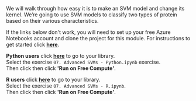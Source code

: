 We will walk through how easy it is to make an SVM model and change its kernel. We’re going to use SVM models to classify two types of protein based on their various characteristics.  

If the links below don't work, you will need to set up your free Azure Notebooks account and clone the project for this module. For instructions to get started click [__here__](https://aischool.microsoft.com/en-us/machine-learning/learning-paths/ml-crash-course/introduction-to-ai/introduction-to-azure-notebooks).

**Python users** click __[here](https://notebooks.azure.com/home/libraries/Python "here")__ to go to your library.  
Select the exercise `07. Advanced SVMs - Python.ipynb` exercise.  
Then click then click __'Run on Free Compute'__.  
 
**R users** click __[here](https://notebooks.azure.com/home/libraries/R-Exercises "here")__ to go to your library.  
Select the exercise `07. Advanced SVMs - R.ipynb`.  
Then click then click __'Run on Free Compute'__.
